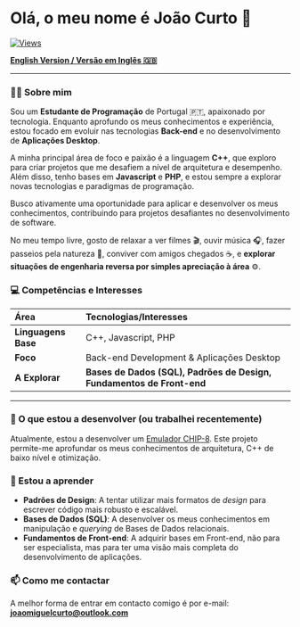 # Olá, o meu nome é João Curto 👋

[![Views](https://komarev.com/ghpvc/?username=joaomiguelcurto&label=Visualizações+do+Perfil&color=0e75b6&style=flat)](https://github.com/joaomiguelcurto)

**[English Version / Versão em Inglês 🇬🇧](README_EN.md)**

---

### 🙋‍♂️ Sobre mim

Sou um **Estudante de Programação** de Portugal 🇵🇹, apaixonado por tecnologia. Enquanto aprofundo os meus conhecimentos e experiência, estou focado em evoluir nas tecnologias **Back-end** e no desenvolvimento de **Aplicações Desktop**.

A minha principal área de foco e paixão é a linguagem **C++**, que exploro para criar projetos que me desafiem a nível de arquitetura e desempenho. Além disso, tenho bases em **Javascript** e **PHP**, e estou sempre a explorar novas tecnologias e paradigmas de programação.

Busco ativamente uma oportunidade para aplicar e desenvolver os meus conhecimentos, contribuindo para projetos desafiantes no desenvolvimento de software.

No meu tempo livre, gosto de relaxar a ver filmes 🎬, ouvir música 🎧, fazer passeios pela natureza 🌳, conviver com amigos chegados ☕, e **explorar situações de engenharia reversa por simples apreciação à área** ⚙️.

### 💻 Competências e Interesses

| Área | Tecnologias/Interesses |
| :--- | :--- |
| **Linguagens Base** | C++, Javascript, PHP |
| **Foco** | Back-end Development & Aplicações Desktop |
| **A Explorar** | **Bases de Dados (SQL), Padrões de Design, Fundamentos de Front-end** |

---

### 🔭 O que estou a desenvolver (ou trabalhei recentemente)

Atualmente, estou a desenvolver um [Emulador CHIP-8](https://github.com/joaomiguelcurto/chip8-emulator). Este projeto permite-me aprofundar os meus conhecimentos de arquitetura, C++ de baixo nível e otimização.

### 🌱 Estou a aprender

* **Padrões de Design**: A tentar utilizar mais formatos de *design* para escrever código mais robusto e escalável.
* **Bases de Dados (SQL)**: A desenvolver os meus conhecimentos em manipulação e *querying* de Bases de Dados relacionais.
* **Fundamentos de Front-end**: A adquirir bases em Front-end, não para ser especialista, mas para ter uma visão mais completa do desenvolvimento de aplicações.

### 📫 Como me contactar

A melhor forma de entrar em contacto comigo é por e-mail: **joaomiguelcurto@outlook.com**
